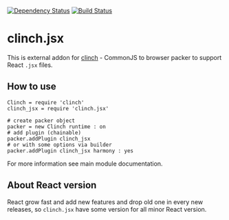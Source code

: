 [![Dependency Status](https://gemnasium.com/Meettya/clinch.jsx.svg)](https://gemnasium.com/Meettya/clinch.jsx)
[![Build Status](https://travis-ci.org/Meettya/clinch.jsx.svg?branch=react_0.13)](https://travis-ci.org/Meettya/clinch.jsx)

# clinch.jsx

This is external addon for [clinch](https://github.com/Meettya/clinch) - CommonJS to browser packer to support React ```.jsx``` files.

## How to use

    Clinch = require 'clinch'
    clinch_jsx = require 'clinch.jsx'

    # create packer object
    packer = new Clinch runtime : on
    # add plugin (chainable)
    packer.addPlugin clinch_jsx
    # or with some options via builder
    packer.addPlugin clinch_jsx harmony : yes

For more information see main module documentation.

## About React version

React grow fast and add new features and drop old one in every new releases, so ```clinch.jsx``` have some version for all minor React version.